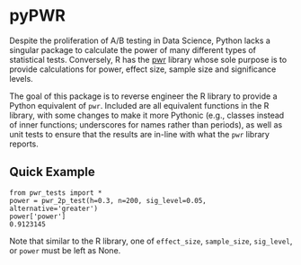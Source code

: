 # pyPWR

Despite the proliferation of A/B testing in Data Science, Python lacks a singular package to calculate the power of many different types of statistical tests. Conversely, R has the [pwr](https://github.com/heliosdrm/pwr/tree/master/R) library whose sole purpose is to provide calculations for power, effect size, sample size and significance levels. 

The goal of this package is to reverse engineer the R library to provide a Python equivalent of `pwr`. Included are all equivalent functions in the R library, with some changes to make it more Pythonic (e.g., classes instead of inner functions; underscores for names rather than periods), as well as unit tests to ensure that the results are in-line with what the `pwr` library reports. 


## Quick Example
``` 
from pwr_tests import *
power = pwr_2p_test(h=0.3, n=200, sig_level=0.05, alternative='greater')
power['power']
0.9123145
```

Note that similar to the R library, one of `effect_size`, `sample_size`, `sig_level`, or `power` must be left as None. 
